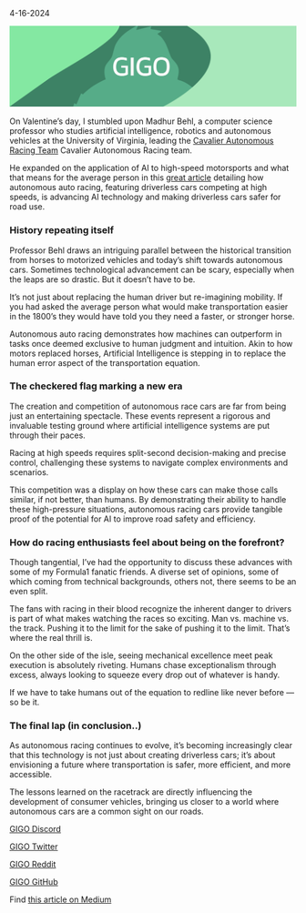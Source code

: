 4-16-2024

![HH](https://raw.githubusercontent.com/Gage-Technologies/blogs-gigo.dev/master/images/GIGO_newsletter_banner.png)

On Valentine’s day, I stumbled upon Madhur Behl, a computer science professor who studies artificial intelligence, robotics and autonomous vehicles at the University of Virginia, leading the [Cavalier Autonomous Racing Team](https://autonomousracing.dev) Cavalier Autonomous Racing team.

He expanded on the application of AI to high-speed motorsports and what that means for the average person in this [great article](https://techxplore.com/news/2024-02-ai-autonomous-auto-safer-driverless.html) detailing how autonomous auto racing, featuring driverless cars competing at high speeds, is advancing AI technology and making driverless cars safer for road use.

### History repeating itself

Professor Behl draws an intriguing parallel between the historical transition from horses to motorized vehicles and today’s shift towards autonomous cars. Sometimes technological advancement can be scary, especially when the leaps are so drastic. But it doesn’t have to be.

It’s not just about replacing the human driver but re-imagining mobility. If you had asked the average person what would make transportation easier in the 1800’s they would have told you they need a faster, or stronger horse.

Autonomous auto racing demonstrates how machines can outperform in tasks once deemed exclusive to human judgment and intuition. Akin to how motors replaced horses, Artificial Intelligence is stepping in to replace the human error aspect of the transportation equation.

### The checkered flag marking a new era

The creation and competition of autonomous race cars are far from being just an entertaining spectacle. These events represent a rigorous and invaluable testing ground where artificial intelligence systems are put through their paces.

Racing at high speeds requires split-second decision-making and precise control, challenging these systems to navigate complex environments and scenarios.

This competition was a display on how these cars can make those calls similar, if not better, than humans. By demonstrating their ability to handle these high-pressure situations, autonomous racing cars provide tangible proof of the potential for AI to improve road safety and efficiency.

### How do racing enthusiasts feel about being on the forefront?

Though tangential, I’ve had the opportunity to discuss these advances with some of my Formula1 fanatic friends. A diverse set of opinions, some of which coming from technical backgrounds, others not, there seems to be an even split.

The fans with racing in their blood recognize the inherent danger to drivers is part of what makes watching the races so exciting. Man vs. machine vs. the track. Pushing it to the limit for the sake of pushing it to the limit. That’s where the real thrill is.

On the other side of the isle, seeing mechanical excellence meet peak execution is absolutely riveting. Humans chase exceptionalism through excess, always looking to squeeze every drop out of whatever is handy.

If we have to take humans out of the equation to redline like never before — so be it.

### The final lap (in conclusion..)

As autonomous racing continues to evolve, it’s becoming increasingly clear that this technology is not just about creating driverless cars; it’s about envisioning a future where transportation is safer, more efficient, and more accessible.

The lessons learned on the racetrack are directly influencing the development of consumer vehicles, bringing us closer to a world where autonomous cars are a common sight on our roads.

[GIGO Discord](https://discord.gg/learnprogramming)

[GIGO Twitter](https://twitter.com/gigo_dev)

[GIGO Reddit](https://www.reddit.com/r/gigodev/)

[GIGO GitHub](https://github.com/Gage-Technologies/gigo.dev)

Find [this article on Medium](https://medium.com/@gigo_dev/tech-trends-newsletter-012-fb2d0c03fa45)
